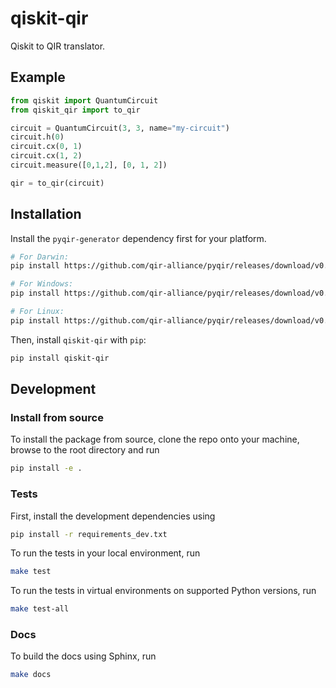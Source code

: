 # qiskit-qir

Qiskit to QIR translator.

## Example

```python
from qiskit import QuantumCircuit
from qiskit_qir import to_qir

circuit = QuantumCircuit(3, 3, name="my-circuit")
circuit.h(0)
circuit.cx(0, 1)
circuit.cx(1, 2)
circuit.measure([0,1,2], [0, 1, 2])

qir = to_qir(circuit)
```

## Installation

Install the `pyqir-generator` dependency first for your platform.

```bash
# For Darwin:
pip install https://github.com/qir-alliance/pyqir/releases/download/v0.2.0a1/pyqir_generator-0.2.0a1-cp36-abi3-macosx_10_7_x86_64.whl

# For Windows:
pip install https://github.com/qir-alliance/pyqir/releases/download/v0.2.0a1/pyqir_generator-0.2.0a1-cp36-abi3-win_amd64.whl

# For Linux:
pip install https://github.com/qir-alliance/pyqir/releases/download/v0.2.0a1/pyqir_generator-0.2.0a1-cp36-abi3-linux_x86_64.whl
```

Then, install `qiskit-qir` with `pip`:

```bash
pip install qiskit-qir
```

## Development

### Install from source

To install the package from source, clone the repo onto your machine, browse to the root directory and run

```bash
pip install -e .
```

### Tests

First, install the development dependencies using

```bash
pip install -r requirements_dev.txt
```

To run the tests in your local environment, run

```bash
make test
```

To run the tests in virtual environments on supported Python versions, run

```bash
make test-all
```

### Docs

To build the docs using Sphinx, run

```bash
make docs
```
